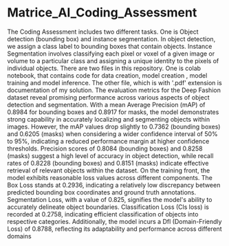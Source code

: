 # Matrice_AI_Coding_Assessment
The Coding Assessment includes two different tasks. One is Object detection (bounding box) and instance segmentation. In object detection, we assign a class label to bounding boxes that contain objects. Instance Segmentation involves classifying each pixel or voxel of a given image or volume to a particular class and assigning a unique identity to the pixels of individual objects.
There are two files in this repository. One is colab notebook, that contains code for data creation, model creation , model training and model inference. The other file, which is with '.pdf' extension is documentation of my solution.
The evaluation metrics for the Deep Fashion dataset reveal promising performance across various aspects of object detection and segmentation. With a mean Average Precision (mAP) of 0.8984 for bounding boxes and 0.8917 for masks, the model demonstrates strong capability in accurately localizing and segmenting objects within images. However, the mAP values drop slightly to 0.7362 (bounding boxes) and 0.6205 (masks) when considering a wider confidence interval of 50% to 95%, indicating a reduced performance margin at higher confidence thresholds. Precision scores of 0.8084 (bounding boxes) and 0.8258 (masks) suggest a high level of accuracy in object detection, while recall rates of 0.8228 (bounding boxes) and 0.8151 (masks) indicate effective retrieval of relevant objects within the dataset.
On the training front, the model exhibits reasonable loss values across different components. The Box Loss stands at 0.2936, indicating a relatively low discrepancy between predicted bounding box coordinates and ground truth annotations. Segmentation Loss, with a value of 0.825, signifies the model's ability to accurately delineate object boundaries. Classification Loss (Cls loss) is recorded at 0.2758, indicating efficient classification of objects into respective categories. Additionally, the model incurs a Dfl (Domain-Friendly Loss) of 0.8788, reflecting its adaptability and performance across different domains
